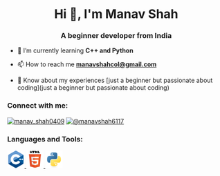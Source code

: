 <h1 align="center">Hi 👋, I'm Manav Shah</h1>
<h3 align="center">A beginner developer from India</h3>

- 🌱 I’m currently learning **C++ and Python**

- 📫 How to reach me **manavshahcol@gmail.com**

- 📄 Know about my experiences [just a beginner but passionate about coding](just a beginner but passionate about coding)

<h3 align="left">Connect with me:</h3>
<p align="left">
<a href="https://instagram.com/manav_shah0409" target="blank"><img align="center" src="https://raw.githubusercontent.com/rahuldkjain/github-profile-readme-generator/master/src/images/icons/Social/instagram.svg" alt="manav_shah0409" height="30" width="40" /></a>
<a href="https://www.youtube.com/c/@manavshah6117" target="blank"><img align="center" src="https://raw.githubusercontent.com/rahuldkjain/github-profile-readme-generator/master/src/images/icons/Social/youtube.svg" alt="@manavshah6117" height="30" width="40" /></a>
</p>

<h3 align="left">Languages and Tools:</h3>
<p align="left"> <a href="https://www.w3schools.com/cpp/" target="_blank" rel="noreferrer"> <img src="https://raw.githubusercontent.com/devicons/devicon/master/icons/cplusplus/cplusplus-original.svg" alt="cplusplus" width="40" height="40"/> </a> <a href="https://www.w3.org/html/" target="_blank" rel="noreferrer"> <img src="https://raw.githubusercontent.com/devicons/devicon/master/icons/html5/html5-original-wordmark.svg" alt="html5" width="40" height="40"/> </a> <a href="https://www.python.org" target="_blank" rel="noreferrer"> <img src="https://raw.githubusercontent.com/devicons/devicon/master/icons/python/python-original.svg" alt="python" width="40" height="40"/> </a> </p>

